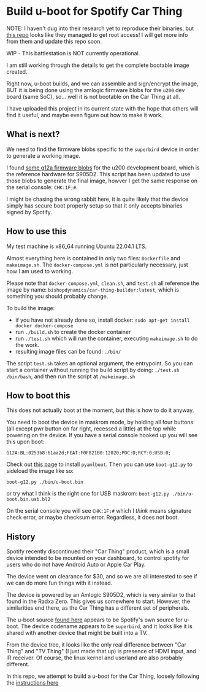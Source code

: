# Build u-boot for Spotify Car Thing

NOTE: I haven't dug into their research yet to reproduce their binaries, but [this repo](https://github.com/frederic/superbird-bulkcmd) looks like they managed to get root access! I will get more info from them and update this repo soon.

WIP - This battlestation is NOT currently operational.

I am still working through the details to get the complete bootable image created.

Right now, u-boot builds, and we can assemble and sign/encrypt the image, BUT it is being done using the amlogic firmware blobs for the `u200` dev board (same SoC), so... well it is not bootable on the Car Thing at all.

I have uploaded this project in its current state with the hope that others will find it useful, and maybe even figure out how to make it work.

## What is next? 
We need to find the firmware blobs specific to the `superbird` device in order to generate a working image.

I found [some g12a firmware blobs](https://github.com/LibreELEC/amlogic-boot-fip/tree/master/u200) for the u200 development board, which is the reference hardware for S905D2.
This script has been updated to use those blobs to generate the final image, howver I get the same response on the serial console: `CHK:1F;#`.

I might be chasing the wrong rabbit here, it is quite likely that the device simply has secure boot properly setup so that it only accepts binaries signed by Spotify.


## How to use this

My test machine is x86_64 running Ubuntu 22.04.1 LTS. 

Almost everything here is contained in only two files: `Dockerfile` and `makeimage.sh`. 
The `docker-compose.yml` is not particularly necessary, just how I am used to working.

Please note that `docker-compose.yml`, `clean.sh`, and `test.sh` all reference the image by name: `bishopdynamics/car-thing-builder:latest`, which is something you should probably change.

To build the image:
* if you have not already done so, install docker: `sudo apt-get install docker docker-compose`
* run `./build.sh` to create the docker container
* run `./test.sh` which will run the container, executing `makeimage.sh` to do the work.
* resulting image files can be found: `./bin/`

The script `test.sh` takes an optional argument, the entrypoint. So you can start a container without running the build script by doing: `./test.sh /bin/bash`, and then run the script at `/makeimage.sh`

## How to boot this

This does not actually boot at the moment, but this is how to do it anyway.

You need to boot the device in maskrom mode, by holding all four buttons (all except pwr button on far right, recessed a little) at the top while powering on the device. If you have a serial console hooked up you will see this upon boot:

`G12A:BL:0253b8:61aa2d;FEAT:F0F821B0:12020;POC:D;RCY:0;USB:0;`

Check out [this page](https://wiki.radxa.com/Zero/dev/maskrom#Install_required_tools)
to install `pyamlboot`. Then you can use `boot-g12.py` to sideload the image like so:

`boot-g12.py ./bin/u-boot.bin`

or try what I think is the right one for USB maskrom: `boot-g12.py ./bin/u-boot.bin.usb.bl2`

On the serial console you will see `CHK:1F;#` which I *think* means signature check error, or maybe checksum error. 
Regardless, it does not boot.

## History
Spotify recently discontinued their "Car Thing" product, which is a small device intended to be mounted on
your dashboard, to control spotify for users who do not have Android Auto or Apple Car Play. 

The device went on clearance for $30, and so we are all interested to see if we can do more fun things with it instead.

The device is powered by an Amlogic S905D2, which is very similar to that found in the Radxa Zero. 
This gives us somewhere to start.
However, the similarities end there, as the Car Thing has a different set of peripherals.

The u-boot source [found here](https://github.com/spsgsb/uboot) appears to be Spotify's own source for u-boot. 
The device codename appears to be `superbird`, and it looks like it is shared with another device that might be built into a TV.

From the device tree, it looks like the only real difference between "Car Thing" and "TV Thing" (I just made that up) is presence of HDMI input, and IR receiver.
Of course, the linux kernel and userland are also probably different.

In this repo, we attempt to build a u-boot for the Car Thing, loosely following the [instructions here](http://wiki.loverpi.com/faq:sbc:libre-aml-s805x-howto-compile-u-boot) 
